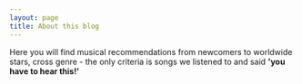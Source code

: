 ```yaml
---
layout: page
title: About this blog
---
```


Here you will find musical recommendations from newcomers to worldwide stars, cross genre - the only criteria is songs we listened to and said **'you have to hear this!'**
